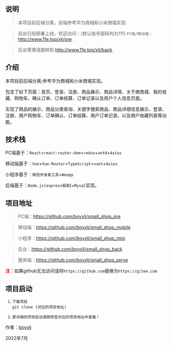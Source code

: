 ## 说明
> 本项目前后端分离，前端参考华为商城和小米商城实现.

> 前台已经部署上线，欢迎访问：(默认账号密码均为111)
`PC端/移动端：`http://www.11e.top/xlj/pre.

> 后台管理请跳转到 <a href='http://www.11e.top/xlj/back' target="_blank">http://www.11e.top/xlj/back</a>.



## 介绍
本项目前后端分离;参考华为商城和小米商城实现。


包含了如下页面：首页、登录、注册、商品展示、商品详情、关于微商城、我的收藏、购物车、确认订单、订单结算、订单记录以及用户个人信息页面。

实现了商品的展示、商品分类查询、关键字搜索商品、商品详细信息展示、登录、注册、用户购物车、订单确认、订单结算、用户订单记录、以及用户收藏列表等功能。

## 技术栈
PC端基于：`React`+`react-router-dom`+`redux`+`antd`+`Axios`

移动端基于：`Vue`+`Vue-Router`+`TypeScript`+`vant`+`Axios`

小程序基于：`微信开发者工具`+`Weapp`

后端基于：`Node.js(express框架`)+`Mysql`实现。

## 项目地址
> PC端：<a href='https://github.com/boyxlj/small_shop_pre' target="_blank">https://github.com/boyxlj/small_shop_pre</a>

> 移动端：<a href='https://github.com/boyxlj/small_shop_mobile' target="_blank">https://github.com/boyxlj/small_shop_mobile</a>

> 小程序：<a href='https://github.com/boyxlj/small_shop_mini' target="_blank">https://github.com/boyxlj/small_shop_mini</a>

> 后台：<a href='https://github.com/boyxlj/small_shop_back' target="_blank">https://github.com/boyxlj/small_shop_back</a>

> 服务端：<a href='https://github.com/boyxlj/small-shop-serve' target="_blank">https://github.com/boyxlj/small_shop_serve</a>

<b style="color:red;">注：</b><span style="font-size:14px">如果github无法访问请将`https://github.com`替换为`https://gitee.com`</span>

## 项目启动
```
 1.下载项目
   git clone (对应的项目地址)

 2.更详细的项目启动请跳转至对应的项目地址中查看！   
```
作者：<a href='https://github.com/boyxlj' target="_blank">boyxlj</a>

2022年7月

